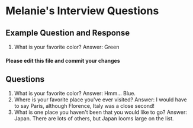 # Melanie's Interview Questions


## Example Question and Response
1. What is your favorite color?
Answer: Green

#### Please edit this file and commit your changes

## Questions
1. What is your favorite color?
Answer: Hmm... Blue.
2. Where is your favorite place you've ever visited?
Answer: I would have to say Paris, although Florence, Italy was a close second!
3. What is one place you haven't been that you would like to go?
Answer:  Japan.  There are lots of others, but Japan looms large on the list.
